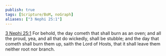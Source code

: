 ```yaml
---
publish: true
tags: [Scripture/BoM, noGraph]
aliases: ["3 Nephi 25:1"]
---
```

[3 Nephi 25:1](https://churchofjesuschrist.org/study/scriptures/bofm/3-ne/25?lang=eng&id=p1#p1) For behold, the day cometh that shall burn as an oven; and all the proud, yea, and all that do wickedly, shall be stubble; and the day that cometh shall burn them up, saith the Lord of Hosts, that it shall leave them neither root nor branch.
